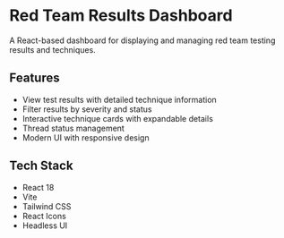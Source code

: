 # Red Team Results Dashboard

A React-based dashboard for displaying and managing red team testing results and techniques.

## Features

- View test results with detailed technique information
- Filter results by severity and status
- Interactive technique cards with expandable details
- Thread status management
- Modern UI with responsive design

## Tech Stack

- React 18
- Vite
- Tailwind CSS
- React Icons
- Headless UI
